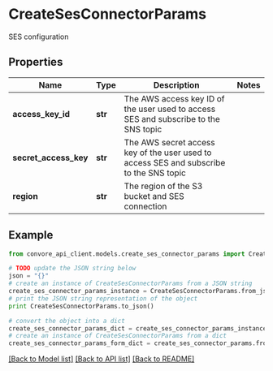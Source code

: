 # CreateSesConnectorParams

SES configuration

## Properties

Name | Type | Description | Notes
------------ | ------------- | ------------- | -------------
**access_key_id** | **str** | The AWS access key ID of the user used to access SES and subscribe to the SNS topic | 
**secret_access_key** | **str** | The AWS secret access key of the user used to access SES and subscribe to the SNS topic | 
**region** | **str** | The region of the S3 bucket and SES connection | 

## Example

```python
from convore_api_client.models.create_ses_connector_params import CreateSesConnectorParams

# TODO update the JSON string below
json = "{}"
# create an instance of CreateSesConnectorParams from a JSON string
create_ses_connector_params_instance = CreateSesConnectorParams.from_json(json)
# print the JSON string representation of the object
print CreateSesConnectorParams.to_json()

# convert the object into a dict
create_ses_connector_params_dict = create_ses_connector_params_instance.to_dict()
# create an instance of CreateSesConnectorParams from a dict
create_ses_connector_params_form_dict = create_ses_connector_params.from_dict(create_ses_connector_params_dict)
```
[[Back to Model list]](../README.md#documentation-for-models) [[Back to API list]](../README.md#documentation-for-api-endpoints) [[Back to README]](../README.md)


